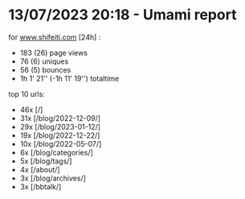 # 13/07/2023 20:18 - Umami report
for www.shifeiti.com [24h] :

 - 183 (26) page views
 - 76 (6) uniques
 - 56 (5) bounces
 - 1h 1' 21'' (-1h 11' 19'') totaltime


top 10 urls:
 - 46x [/]
 - 31x [/blog/2022-12-09/]
 - 29x [/blog/2023-01-12/]
 - 19x [/blog/2022-12-22/]
 - 10x [/blog/2022-05-07/]
 - 6x [/blog/categories/]
 - 5x [/blog/tags/]
 - 4x [/about/]
 - 3x [/blog/archives/]
 - 3x [/bbtalk/]


